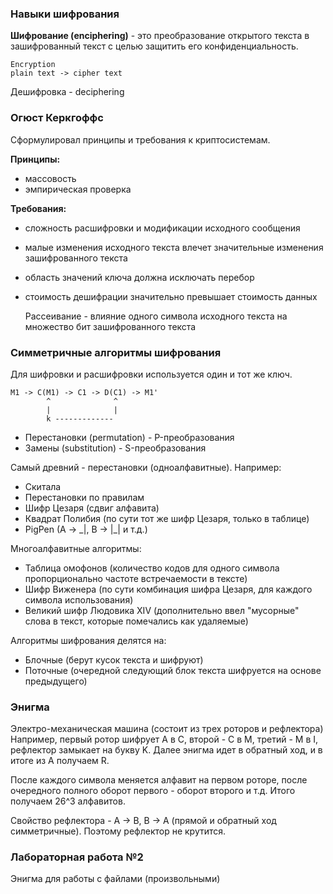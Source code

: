 ### Навыки шифрования
**Шифрование (enciphering)** - это преобразование открытого текста в зашифрованный текст с целью защитить его конфиденциальность.

    Encryption
    plain text -> cipher text

Дешифровка - deciphering

### Огюст Керкгоффс
Сформулировал принципы и требования к криптосистемам.

**Принципы:**
- массовость
- эмпирическая проверка

**Требования:**
- сложность расшифровки и модификации исходного сообщения
- малые изменения исходного текста влечет значительные изменения зашифрованного текста
- область значений ключа должна исключать перебор
- стоимость дешифрации значительно превышает стоимость данных

    
    Рассеивание - влияние одного символа исходного текста на множество бит зашифрованного текста

### Симметричные алгоритмы шифрования
Для шифровки и расшифровки используется один и тот же ключ.

    M1 -> C(M1) -> C1 -> D(C1) -> M1'
            ^              ^
            |              |
            k -------------

- Перестановки (permutation) - P-преобразования
- Замены (substitution) - S-преобразования

Самый древний - перестановки (одноалфавитные). Например:
- Скитала
- Перестановки по правилам
- Шифр Цезаря (сдвиг алфавита)
- Квадрат Полибия (по сути тот же шифр Цезаря, только в таблице)
- PigPen (A -> \_|, B -> |\_| и т.д.)

Многоалфавитные алгоритмы:
- Таблица омофонов (количество кодов для одного символа пропорционально частоте встречаемости в тексте)
- Шифр Виженера (по сути комбинация шифра Цезаря, для каждого символа использования)
- Великий шифр Людовика XIV (дополнительно ввел "мусорные" слова в текст, которые помечались как удаляемые)

Алгоритмы шифрования делятся на:
- Блочные (берут кусок текста и шифруют)
- Поточные (очередной следующий блок текста шифруется на основе предыдущего)


### Энигма
Электро-механическая машина (состоит из трех роторов и рефлектора)
Например, первый ротор шифрует A в C, второй - C в M, третий - M в I, рефлектор замыкает на букву K. Далее энигма идет в обратный ход, и в итоге из A получаем R.

После каждого символа меняется алфавит на первом роторе, после очередного полного оборот первого - оборот второго и т.д. Итого получаем 26^3 алфавитов.

Свойство рефлектора - A -> B, B -> A (прямой и обратный ход симметричные). Поэтому рефлектор не крутится.


### Лабораторная работа №2
Энигма для работы с файлами (произвольными)